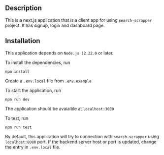 
## Description

This is a next.js application that is a client app for using `search-scrapper` project. It has signup, login and dashboard page.


## Installation

This application depends on `Node.js 12.22.0` or later. 

To install the dependencies, run 

`npm install`

Create a `.env.local` file from `.env.example`

To start the application, run

`npm run dev`

The application should be avaialble at `localhost:3000`

To test, run

`npm run test`

By default, this application will try to connection with `search-scrapper` using `localhost:8080` port. If the backend server host or port is updated, 
change the entry in `.env.local` file.

